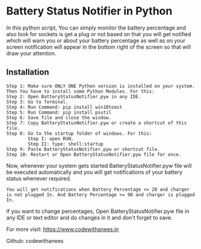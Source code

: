 # Battery Status Notifier in Python

In this python script, You can simply monitor the battery percentage and also look for sockets is get a plug or not based on that you will get notified which will warn you or about your battery percentage as well as on your screen notification will appear in the bottom right of the screen so that will draw your attention.

## Installation

```
Step 1: Make sure ONLY ONE Python version is installed on your system.
Then You have to install some Python Modules. For this:
Step 2: Open BatteryStatusNotifier.pyw in any IDE.
Step 3: Go to Terminal.
Step 4: Run Command: pip install win10toast
Step 5: Run Command: pip install psutil
Step 6: Save file and close the window.
Step 7: Copy BatteryStatusNotifier.pyw or create a shortcut of this file.
Step 8: Go to the startup folder of windows. For this:
        Step I: open RUN.
        Step II: type: shell:startup
Step 9: Paste BatteryStatusNotifier.pyw or shortcut file.
Step 10: Restart or Open BatteryStatusNotifier.pyw file for once.
```

Now, whenever your system gets started BatteryStatusNotifier.pyw file will be executed automatically and you will get notifications of your battery status whenever required.

`You will get notifications when Battery Percentage <= 20 and charger is not plugged In. And Battery Percentage >= 90 and charger is plugged In.`

If you want to change percentages, Open BatteryStatusNotifier.pyw
file in any IDE or text editor and do changes in it and don't forget to save.

For more visit:
https://www.codewithanees.in

Github:
codewithanees
